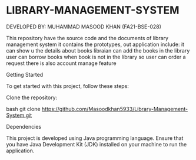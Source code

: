 # LIBRARY-MANAGEMENT-SYSTEM
DEVELOPED BY:
MUHAMMAD MASOOD KHAN  (FA21-BSE-028)

This repository have the source code and the documents of library management system it contains the prototypes,
out application include:
it can show u the details about books
libraian can add the books in the library
user can borrow books 
when book is not in the library so user can order a request 
there is also account manage feature 

Getting Started

To get started with this project, follow these steps:

Clone the repository:

bash git clone https://github.com/Masoodkhan5933/Library-Management-System.git

Dependencies

This project is developed using Java programming language. Ensure that you have Java Development Kit (JDK) installed on your machine to run the application.
